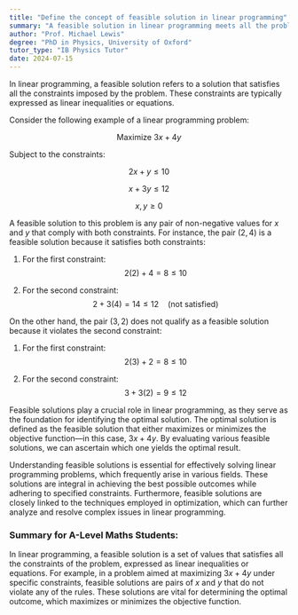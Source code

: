 ```yaml
---
title: "Define the concept of feasible solution in linear programming"
summary: "A feasible solution in linear programming meets all the problem's constraints, ensuring that the proposed solution is viable within the defined parameters of the model."
author: "Prof. Michael Lewis"
degree: "PhD in Physics, University of Oxford"
tutor_type: "IB Physics Tutor"
date: 2024-07-15
---
```


In linear programming, a feasible solution refers to a solution that satisfies all the constraints imposed by the problem. These constraints are typically expressed as linear inequalities or equations.

Consider the following example of a linear programming problem:

$$
\text{Maximize } 3x + 4y
$$

Subject to the constraints:

$$
2x + y \leq 10
$$

$$
x + 3y \leq 12
$$

$$
x, y \geq 0
$$

A feasible solution to this problem is any pair of non-negative values for $x$ and $y$ that comply with both constraints. For instance, the pair $(2, 4)$ is a feasible solution because it satisfies both constraints:

1. For the first constraint:
   $$2(2) + 4 = 8 \leq 10$$

2. For the second constraint:
   $$2 + 3(4) = 14 \leq 12 \quad (\text{not satisfied})$$

On the other hand, the pair $(3, 2)$ does not qualify as a feasible solution because it violates the second constraint:

1. For the first constraint:
   $$2(3) + 2 = 8 \leq 10$$

2. For the second constraint:
   $$3 + 3(2) = 9 \leq 12$$

Feasible solutions play a crucial role in linear programming, as they serve as the foundation for identifying the optimal solution. The optimal solution is defined as the feasible solution that either maximizes or minimizes the objective function—in this case, $3x + 4y$. By evaluating various feasible solutions, we can ascertain which one yields the optimal result. 

Understanding feasible solutions is essential for effectively solving linear programming problems, which frequently arise in various fields. These solutions are integral in achieving the best possible outcomes while adhering to specified constraints. Furthermore, feasible solutions are closely linked to the techniques employed in optimization, which can further analyze and resolve complex issues in linear programming.

### Summary for A-Level Maths Students:
In linear programming, a feasible solution is a set of values that satisfies all the constraints of the problem, expressed as linear inequalities or equations. For example, in a problem aimed at maximizing $3x + 4y$ under specific constraints, feasible solutions are pairs of $x$ and $y$ that do not violate any of the rules. These solutions are vital for determining the optimal outcome, which maximizes or minimizes the objective function.
    